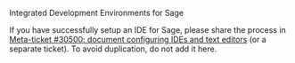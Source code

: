 
Integrated Development Environments for Sage 

If you have successfully setup an IDE for Sage, please share the process in <a class="https" href="https://trac.sagemath.org/ticket/30500">Meta-ticket #30500: document configuring IDEs and text editors</a> (or a separate ticket). To avoid duplication, do not add it here. 
